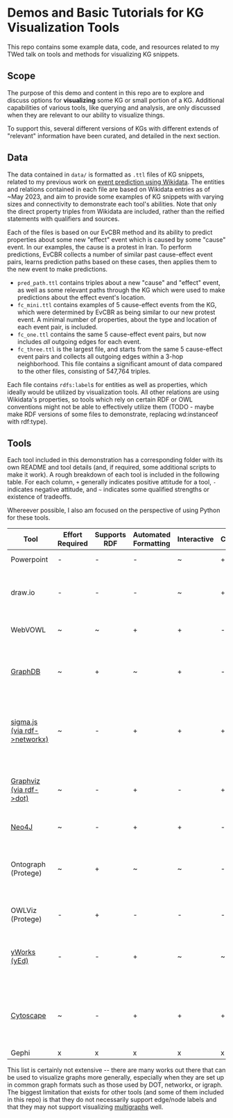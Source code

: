 # Demos and Basic Tutorials for KG Visualization Tools

This repo contains some example data, code, and resources related to my TWed talk on tools and methods for visualizing 
KG snippets.

## Scope

The purpose of this demo and content in this repo are to explore and discuss options for **visualizing** some KG or
small portion of a KG. Additional capabilities of various tools, like querying and analysis, are only discussed when
they are relevant to our ability to visualize things.

To support this, several different versions of KGs with different extends of "relevant" information have been curated,
and detailed in the next section.

## Data

The data contained in `data/` is formatted as `.ttl` files of KG snippets, related to my previous work on 
[event prediction using Wikidata](https://github.com/solashirai/WWW-EvCBR/). The entities and relations contained in
each file are based on Wikidata entries as of ~May 2023, and aim to provide some examples of KG snippets with varying
sizes and connectivity to demonstrate each tool's abilities. Note that only the direct property triples from Wikidata
are included, rather than the reified statements with qualifiers and sources.

Each of the files is based on our EvCBR method and its ability to predict properties about some new "effect" event
 which is caused by some "cause" event. In our examples, the cause is a protest in Iran. To perform predictions, EvCBR
 collects a number of similar past cause-effect event pairs, learns prediction paths based on these cases, then applies
 them to the new event to make predictions.
 
- `pred_path.ttl` contains triples about a new "cause" and "effect" event, as well as some relevant paths through the
 KG which were used to make predictions about the effect event's location. 
- `fc_mini.ttl` contains examples of 5 cause-effect events from the KG, which were determined by EvCBR as being similar 
 to our new protest event. A minimal number of properties, about the type and location of each event pair, is included.
- `fc_one.ttl` contains the same 5 cause-effect event pairs, but now includes _all_ outgoing edges for each event.
- `fc_three.ttl` is the largest file, and starts from the same 5 cause-effect event pairs and collects all outgoing
 edges within a 3-hop neighborhood. This file contains a significant amount of data compared to the other files, 
 consisting of 547,764 triples.
 
Each file contains `rdfs:label`s for entities as well as properties, which ideally would be utilized by visualization
tools. All other relations are using Wikidata's properties, so tools which rely on certain RDF or OWL conventions might
not be able to effectively utilize them (TODO - maybe make RDF versions of some files to demonstrate, replacing
wd:instanceof with rdf:type).

## Tools

Each tool included in this demonstration has a corresponding folder with its own README and tool details (and, if 
required, some additional scripts to make it work).
A rough breakdown of each tool is included in the following table.
For each column, `+` generally indicates positive attitude
 for a tool, `-` indicates negative attitude, and `~` indicates some qualified strengths or existence of tradeoffs.
 
Whereever possible, I also am focused on the perspective of using Python for these tools.

| Tool                                   | Effort Required | Supports RDF | Automated Formatting | Interactive | Customizable | Notes                                                                                | 
|----------------------------------------|-----------------|--------------|----------------------|-------------|--------------|--------------------------------------------------------------------------------------|
| Powerpoint                             | -               | -            | -                    | ~           | +            | 100% manual effort                                                                   |
| draw.io                                | -               | -            | -                    | ~           | +            | Mostly manual effort, some importing possible                                        |
| WebVOWL                                | ~               | ~            | +                    | +           | -            | Mainly aimed at ontology visualization                                               |
| [GraphDB](graphdb/)                    | ~               | +            | ~                    | +           | -            | Well compatible with RDF, not the most visually appealing                            |
| [sigma.js (via rdf->networkx)](sigma/) | ~               | -            | +                    | +           | +            | Some effort needed to convert RDF to suitable format, more intended for applications |
| [Graphviz (via rdf->dot)](graphviz/)   | ~               | -            | +                    | -           | +            | Powerful customization options, effort needed to convert RDF                         |
| [Neo4J](neo4j/)                        | ~               | -            | +                    | +           | -            | Not suitable for RDF data                                                            |
| Ontograph (Protege)                    | ~               | +            | ~                    | ~           | -            | Assumes ontology-like class structure, browsing capabilities seem limited            |
| OWLViz (Protege)                       | -               | +            | -                    | -           | -            | Seems to be broken on windows                                                        |
| [yWorks (yEd)](yed/)                   | -               | -            | +                    | ~           | ~            | Much more manual effort than I expected. Nice auto layouts                           |
| [Cytoscape](cytoscape/)                | ~               | -            | +                    | +           | +            | Another effort-required to format and customize, but powerful, option                |
| Gephi                                  | x               | x            | x                    | x           | x            | TODO                                                                                 |

This list is certainly not extensive -- there are many works out there that can be used to visualize graphs more 
generally, especially when they are set up in common graph formats such as those used by DOT, networkx, or igraph. 
The biggest limitation that exists for other tools (and some of them included in this repo) is that they do not
necessarily support edge/node labels and that they may not support visualizing 
[multigraphs](https://en.wikipedia.org/wiki/Multigraph) well. 